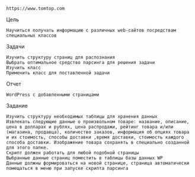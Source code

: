  	https://www.tomtop.com

Цель

    Научиться получать информацию с различных web-сайтов посредствам специальных классов

Задачи

    Изучить структуру страниц для распознания
    Выбрать оптимальное средство парсинга для решения задачи
    Изучить класс
    Применить класс для поставленной задачи

Отчет

    WordPress c добавленными страницами

Задание

    Изучить структуру необходимых таблицы для хранения данных
    Извлекать следующие данные о произвольном товаре: название, описание, цена в долларах и рублях, цена распродажи, рейтинг товара и/или (магазина, продавца), количество заказов, информация об опциях товара и их стоимость, способы доставки ,время доставки, стоимость каждого способа доставки. Изображение товара сохранять в специально созданной для этого папке.
    Скрипт должен работать для любой подобной страницы
    Выбранные данные страниц поместить в таблицы базы данных WP
    Данные должны формироваться на новой странице, страница автоматически помещаться в меню при запуске скрипта парсинга
